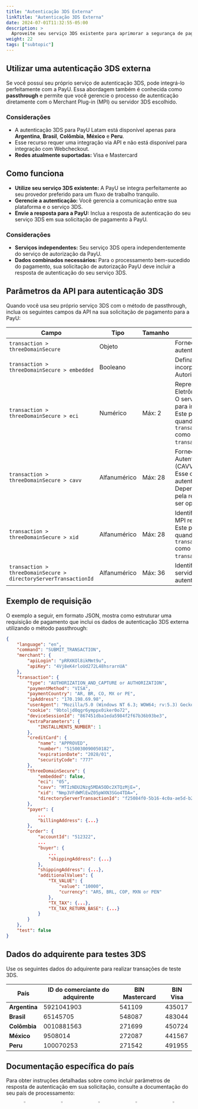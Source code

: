 ```yaml
---
title: "Autenticação 3DS Externa"
linkTitle: "Autenticação 3DS Externa"
date: 2024-07-01T11:32:55-05:00
description: >
  Aproveite seu serviço 3DS existente para aprimorar a segurança de pagamento com a integração passthrough da PayU.
weight: 22
tags: ["subtopic"]
---
```


## Utilizar uma autenticação 3DS externa

Se você possui seu próprio serviço de autenticação 3DS, pode integrá-lo perfeitamente com a PayU. Essa abordagem também é conhecida como **passthrough** e permite que você gerencie o processo de autenticação diretamente com o Merchant Plug-in (MPI) ou servidor 3DS escolhido.

### Considerações

* A autenticação 3DS para PayU Latam está disponível apenas para **Argentina**, **Brasil**, **Colômbia**, **México** e **Peru**.
* Esse recurso requer uma integração via API e não está disponível para integração com Webcheckout.
* **Redes atualmente suportadas:** Visa e Mastercard

## Como funciona

* **Utilize seu serviço 3DS existente:** A PayU se integra perfeitamente ao seu provedor preferido para um fluxo de trabalho tranquilo.
* **Gerencie a autenticação:** Você gerencia a comunicação entre sua plataforma e o serviço 3DS.
* **Envie a resposta para a PayU:** Inclua a resposta de autenticação do seu serviço 3DS em sua solicitação de pagamento à PayU.

### Considerações

* **Serviços independentes:** Seu serviço 3DS opera independentemente do serviço de autorização da PayU.
* **Dados combinados necessários:** Para o processamento bem-sucedido do pagamento, sua solicitação de autorização PayU deve incluir a resposta de autenticação do seu serviço 3DS.

## Parâmetros da API para autenticação 3DS

Quando você usa seu próprio serviço 3DS com o método de passthrough, inclua os seguintes campos da API na sua solicitação de pagamento para a PayU:

| Campo | Tipo | Tamanho | Descrição |
|-------|------|---------|-----------|
| `transaction > threeDomainSecure` | Objeto |  | Fornece as informações para a autenticação 3DS 2.0. |
| `transaction > threeDomainSecure > embedded` | Booleano |  | Defina como `true` para usar um MPI incorporado no processo de Autorização. O valor padrão é `false`. |
| `transaction > threeDomainSecure > eci` | Numérico | Máx: 2 | Representa o Indicador de Comércio Eletrônico (ECI).<br>O servidor de diretório retorna esse valor para indicar a tentativa de autenticação.<br>Este parâmetro se torna obrigatório quando você define `transaction.threeDomainSecure.embedded` como `false` e inclui `transaction.threeDomainSecure.xid`. |
| `transaction > threeDomainSecure > cavv` | Alfanumérico | Máx: 28 | Fornece o Valor de Verificação de Autenticação do Portador do Cartão (CAVV).<br>Esse código criptográfico, em Base64, autentica a transação.<br>Dependendo dos códigos ECI definidos pela rede processadora, esse valor pode ser opcional. |
| `transaction > threeDomainSecure > xid` | Alfanumérico | Máx: 28 | Identifica a transação com o ID que o MPI retorna em Base64.<br>Este parâmetro se torna obrigatório quando você define `transaction.threeDomainSecure.embedded` como `false` e inclui `transaction.threeDomainSecure.eci`. |
| `transaction > threeDomainSecure > directoryServerTransactionId` | Alfanumérico | Máx: 36 | Identifica a transação com o ID que o servidor de diretório gera durante a autenticação. |

## Exemplo de requisição

O exemplo a seguir, em formato JSON, mostra como estruturar uma requisição de pagamento que inclui os dados de autenticação 3DS externa utilizando o método passthrough:

```json
{
    "language": "en",
    "command": "SUBMIT_TRANSACTION",
    "merchant": {
        "apiLogin": "pRRXKOl8ikMmt9u",
        "apiKey": "4Vj8eK4rloUd272L48hsrarnUA"
    },
    "transaction": {
        "type": "AUTHORIZATION_AND_CAPTURE or AUTHORIZATION",
        "paymentMethod": "VISA",
        "paymentCountry": "AR, BR, CO, MX or PE",
        "ipAddress": "170.198.69.98",
        "userAgent": "Mozilla/5.0 (Windows NT 6.3; WOW64; rv:5.3) Gecko/20100101 Firefox/5.3.5",
        "cookie": "9btoljd0qgr6ymppx0iker0o72",
        "deviceSessionId": "867451dba1eda5984f2f67b36b93be3",
        "extraParameters": {
            "INSTALLMENTS_NUMBER": 1
        },
        "creditCard": {
            "name": "APPROVED",
            "number": "5150030090050182",
            "expirationDate": "2028/01",
            "securityCode": "777"
        },
        "threeDomainSecure": {
            "embedded": false,
            "eci": "05",
            "cavv": "MTIzNDU2Nzg5MDA5ODc2XTQzMjE=",
            "xid": "Nmp3VFdWMlEwZ05pWXN3SGo4TDA=",
            "directoryServerTransactionId": "f25084f0-5b16-4c0a-ae5d-b24808a95e9b"
        },
        "payer": {
            ...
            "billingAddress": {...}
        },
        "order": {
            "accountId": "512322",
            ...
            "buyer": {
                ...
                "shippingAddress": {...}
            },
            "shippingAddress": {...},
            "additionalValues": {
                "TX_VALUE": {
                    "value": "10000",
                    "currency": "ARS, BRL, COP, MXN or PEN"
                },
                "TX_TAX": {...},
                "TX_TAX_RETURN_BASE": {...}
            }
        }
    },
    "test": false
}
```

## Dados do adquirente para testes 3DS

Use os seguintes dados do adquirente para realizar transações de teste 3DS.

| País | ID do comerciante do adquirente | BIN Mastercard | BIN Visa |
|------|----------------------------------|----------------|-----------|
| **Argentina** | 5921041903 | 541109 | 435017 |
| **Brasil** | 65145705 | 548087 | 483044 |
| **Colômbia** | 0010881563 | 271699 | 450724 |
| **México** | 9508014 | 272087 | 441567 |
| **Peru** | 100070253 | 271542 | 491955 |

## Documentação específica do país

Para obter instruções detalhadas sobre como incluir parâmetros de resposta de autenticação em sua solicitação, consulte a documentação do seu país de processamento:

<div style="display: flex;">
  <div style="float: left;width: 50%;text-align: center;">
    <a href='{{< ref "Payments-API-Argentina.md#parameters-for-request-and-response" >}}'><img src="/assets/Argentina.png" width="16%"/></a>
  </div>
  <div style="float: left;width: 50%;text-align: center;">
    <a href='{{< ref "Payments-API-Brazil.md#parameters-for-request-and-response" >}}'><img src="/assets/Brasil.png" width="16%"/></a>
  </div>
  <div style="float: left;width: 50%;text-align: center;">
    <a href='{{< ref "Payments-API-Colombia.md#parameters-for-request-and-response" >}}'><img src="/assets/Colombia.png" width="16%"/></a>
  </div>
  <div style="float: left;width: 50%;text-align: center;">
      <a href='{{< ref "Payments-API-Mexico.md#parameters-for-request-and-response" >}}'><img src="/assets/Mexico.png" width="16%"/></a>
    </div>
  <div style="float: left;width: 50%;text-align: center;">
    <a href='{{< ref "Payments-API-Peru.md#parameters-for-request-and-response" >}}'><img src="/assets/Peru.png" width="16%"/></a>
  </div>
</div>
<br>
